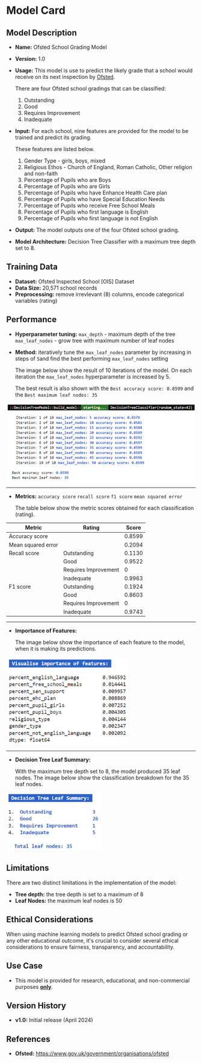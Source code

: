 # Model Card

## Model Description

- **Name:** Ofsted School Grading Model

- **Version:** 1.0

- **Usage:** This model is use to predict the likely grade that a school would receive on its next inspection by [Ofsted](https://www.gov.uk/government/organisations/ofsted). 
   <p>
		There are four Ofsted school gradings that can be classified:
    <ol type="1">
		<li>Outstanding</li>
		<li>Good</li>
		<li>Requires Improvement</li>
		<li>Inadequate</li>
    </ol>
   </p>

- **Input:** For each school, nine features are provided for the model to be trained and predict its grading.
   <p>
    These features are listed below.
    <ol type="1">
		<li>Gender Type - girls, boys, mixed</li>
		<li>Religious Ethos - Church of England, Roman Catholic, Other religion and non-faith</li>
		<li>Percentage of Pupils who are Boys</li>
		<li>Percentage of Pupils who are Girls</li>
		<li>Percentage of Pupils who have Enhance Health Care plan</li>
		<li>Percentage of Pupils who have Special Education Needs</li>
		<li>Percentage of Pupils who receive Free School Meals</li>
		<li>Percentage of Pupils who first language is English</li>
		<li>Percentage of Pupils who first language is not English</li>
    </ol>
   </p>


- **Output:** The model outputs one of the four Ofsted school grading.

- **Model Architecture:** Decision Tree Classifier with a maximum tree depth set to 8.

## Training Data

- **Dataset:** Ofsted Inspected School [OIS] Dataset
- **Data Size:** 20,571 school records
- **Preprocessing:** remove irrevlevant (8) columns, encode categorical variables (rating)

## Performance

- **Hyperparameter tuning:** `max_depth` - maximum depth of the tree `max_leaf_nodes` - grow tree with maximum number of leaf nodes

- **Method:** iteratively tune the `max_leaf_nodes` parameter by increasing in steps of `5`and find the best performing `max_leaf_nodes` setting

   The image below show the result of 10 iterations of the model. On each iteration the `max_leaf_nodes` hyperparameter is increased by 5.

   The best result is also shown with the `Best accuracy score: 0.8599` and the `Best maximum leaf nodes: 35`

 <div>
	<img style="width:700px" src="https://github.com/wrm65/Capstone-Project-2024/blob/main/images/decision_tree_01.png">
 </div>

---

- **Metrics:** `accuracy score` `recall score` `f1 score` `mean squared error`

   The table below show the metric scores obtained for each classification (rating).
	
| Metric | Rating | Score |
| --- | -- | --- |
| Accuracy score | &nbsp; | 0.8599 |
| Mean squared error | &nbsp; | 0.2094 |
| Recall score | Outstanding | 0.1130 |
| &nbsp; | Good | 0.9522 |
| &nbsp; | Requires Improvement | 0 |
| &nbsp; | Inadequate | 0.9963 |
| F1 score | Outstanding | 0.1924 |
| &nbsp; | Good | 0.8603 |
| &nbsp; | Requires Improvement | 0 |
| &nbsp; | Inadequate | 0.9743 |

---

- **Importance of Features:** 

   The image below show the importance of each feature to the model, when it is making its predictions.
	
 <div>
	<img style="width:325px" src="https://github.com/wrm65/Capstone-Project-2024/blob/main/images/decision_tree_02.png">
 </div>

---

- **Decision Tree Leaf Summary:**

   With the maximum tree depth set to 8, the model produced 35 leaf nodes. The image below show the classification breakdown for the 35 leaf nodes.

 <div>
	<img style="width:250px" src="https://github.com/wrm65/Capstone-Project-2024/blob/main/images/decision_tree_03.png">
 </div>


## Limitations

<p>
	<div>
    There are two distinct limitations in the implementation of the model:
    <ul>
    <li><b>Tree depth:</b> the tree depth is set to a maximum of 8</li>
    <li><b>Leaf Nodes:</b> the maximum leaf nodes is 50</li>
    </ul>
	<div>
</p>

## Ethical Considerations

When using machine learning models to predict Ofsted school grading or any other educational outcome, it's crucial to consider several ethical considerations to ensure fairness, transparency, and accountability.

## Use Case

- This model is provided for research, educational, and non-commercial purposes <b><u>only</u></b>.

## Version History

- **v1.0:**  Initial release (April 2024)

## References

- **Ofsted:** https://www.gov.uk/government/organisations/ofsted
